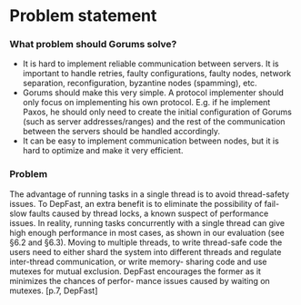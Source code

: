 # Problem statement

### What problem should Gorums solve?

- It is hard to implement reliable communication between servers. It is important to handle retries, faulty configurations, faulty nodes, network separation, reconfiguration, byzantine nodes (spamming), etc.
- Gorums should make this very simple. A protocol implementer should only focus on implementing his own protocol. E.g. if he implement Paxos, he should only need to create the initial configuration of Gorums (such as server addresses/ranges) and the rest of the communication between the servers should be handled accordingly.
- It can be easy to implement communication between nodes, but it is hard to optimize and make it very efficient.

### Problem

The advantage of running tasks in a single thread is to avoid thread-safety issues.
To DepFast, an extra benefit is to eliminate the possibility of
fail-slow faults caused by thread locks, a known suspect of
performance issues. In reality, running tasks concurrently with
a single thread can give high enough performance in most
cases, as shown in our evaluation (see §6.2 and §6.3).
Moving to multiple threads, to write thread-safe code the
users need to either shard the system into different threads
and regulate inter-thread communication, or write memory-
sharing code and use mutexes for mutual exclusion. DepFast
encourages the former as it minimizes the chances of perfor-
mance issues caused by waiting on mutexes. [p.7, DepFast]
